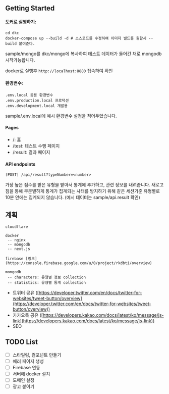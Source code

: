 ## Getting Started

#### 도커로 실행하기:

```
cd dkc
docker-compose up --build -d # 소스코드를 수정하여 이미지 빌드를 원할시 --build 붙여준다.
```

sample/mongo를 dkc/mongo에 복사하여 테스트 데이터가 들어간 채로 mongodb 시작가능합니다.

docker로 실행후 `http://localhost:8880` 접속하여 확인

#### 환경변수:

```
.env.local 공용 환경변수
.env.production.local 프로덕션
.env.development.local 개발용
```

sample/.env.local에 예시 환경변수 설정을 적어두었습니다.

#### Pages

- /: 홈
- /test: 테스트 수행 페이지
- /result: 결과 페이지

#### API endpoints

```
[POST] /api/result?typeNumber=<number>
```

가장 높은 점수를 받은 유형을 받아서 통계에 추가하고, 관련 정보를 내려줍니다.
새로고침을 통해 무분별하게 통계가 집계되는 사태를 방지하기 위해 같은 세션기준 유형별로 10분 안에는 집계되지 않습니다.
(예시 데이터는 sample/api.result 확인)

## 계획

```
cloudflare

docker
 -- nginx
 -- mongodb
 -- next.js

firebase [링크](https://console.firebase.google.com/u/0/project/rkdbti/overview)

mongodb
 -- characters: 유형별 정보 collection
 -- statistics: 유형별 통계 collection
```

- 트위터 공유 ([https://developer.twitter.com/en/docs/twitter-for-websites/tweet-button/overview](https://developer.twitter.com/en/docs/twitter-for-websites/tweet-button/overview))
- 카카오톡 공유 ([https://developers.kakao.com/docs/latest/ko/message/js-link](https://developers.kakao.com/docs/latest/ko/message/js-link))
- SEO

## TODO List

- [ ] 스타일링, 컴포넌트 만들기
- [ ] 에러 페이지 생성
- [ ] Firebase 연동
- [ ] 서버에 docker 설치
- [ ] 도메인 설정
- [ ] 광고 붙이기
